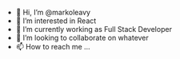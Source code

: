 - 👋 Hi, I’m @markoleavy
- 👀 I’m interested in React
- 🌱 I’m currently working as Full Stack Developer
- 💞️ I’m looking to collaborate on whatever
- 📫 How to reach me ...

<!---
markoleavy/markoleavy is a ✨ special ✨ repository because its `README.md` (this file) appears on your GitHub profile.
You can click the Preview link to take a look at your changes.
--->
